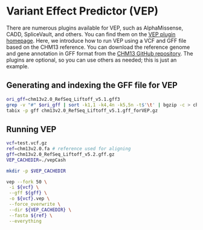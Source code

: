 # Variant Effect Predictor (VEP)

There are numerous plugins available for VEP, such as AlphaMissense, CADD, SpliceVault, and others. You can find them on the [VEP plugin homepage](https://plants.ensembl.org/info/docs/tools/vep/script/vep_plugins.html). Here, we introduce how to run VEP using a VCF and GFF file based on the CHM13 reference. You can download the reference genome and gene annotation in GFF format from the [CHM13 GitHub repository](https://github.com/marbl/CHM13?tab=readme-ov-file). The plugins are optional, so you can use others as needed; this is just an example.

## Generating and indexing the GFF file for VEP
```bash
ori_gff=chm13v2.0_RefSeq_Liftoff_v5.1.gff3
grep -v "#" $ori_gff | sort -k1,1 -k4,4n -k5,5n -t$'\t' | bgzip -c > chm13v2.0_RefSeq_Liftoff_v5.1.gff_forVEP.gz
tabix -p gff chm13v2.0_RefSeq_Liftoff_v5.1.gff_forVEP.gz
```

## Running VEP
```bash
vcf=test.vcf.gz
ref=chm13v2.0.fa # reference used for aligning
gff=chm13v2.0_RefSeq_Liftoff_v5.2.gff.gz
VEP_CACHEDIR=./vepCash

mkdir -p $VEP_CACHEDIR

vep --fork 50 \
 -i ${vcf} \
 --gff ${gff} \
 -o ${vcf}.vep \
 --force_overwrite \
 --dir ${VEP_CACHEDIR} \
 --fasta ${ref} \
 --everything
```

